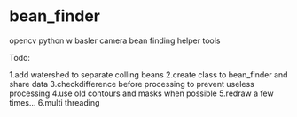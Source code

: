# bean_finder
opencv python w basler camera bean finding helper tools

Todo:
 
1.add watershed to separate colling beans
2.create class to bean_finder and share data
3.checkdifference before processing to prevent useless processing
4.use old contours and masks when possible
5.redraw a few times...
6.multi threading

